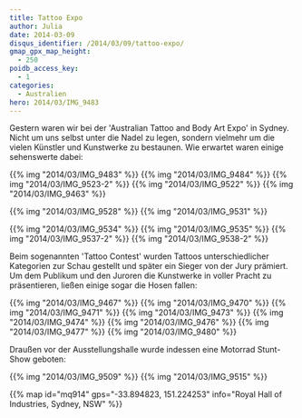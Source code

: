 ```yaml
---
title: Tattoo Expo
author: Julia
date: 2014-03-09
disqus_identifier: /2014/03/09/tattoo-expo/
gmap_gpx_map_height:
  - 250
poidb_access_key:
  - 1
categories:
  - Australien
hero: 2014/03/IMG_9483
---
```


Gestern waren wir bei der 'Australian Tattoo and Body Art Expo' in Sydney. Nicht um uns selbst unter die Nadel zu legen, sondern vielmehr
um die vielen Künstler und Kunstwerke zu bestaunen.<!--more--> Wie erwartet waren einige sehenswerte dabei:

{{% img "2014/03/IMG_9483" %}}
{{% img "2014/03/IMG_9484" %}}
{{% img "2014/03/IMG_9523-2" %}}
{{% img "2014/03/IMG_9522" %}}
{{% img "2014/03/IMG_9463" %}}

{{% img "2014/03/IMG_9528" %}}
{{% img "2014/03/IMG_9531" %}}

{{% img "2014/03/IMG_9534" %}}
{{% img "2014/03/IMG_9535" %}}
{{% img "2014/03/IMG_9537-2" %}}
{{% img "2014/03/IMG_9538-2" %}}

Beim sogenannten 'Tattoo Contest' wurden Tattoos unterschiedlicher Kategorien zur Schau gestellt und später ein Sieger von der Jury prämiert.
Um dem Publikum und den Juroren die Kunstwerke in voller Pracht zu präsentieren, ließen einige sogar die Hosen fallen:

{{% img "2014/03/IMG_9467" %}}
{{% img "2014/03/IMG_9470" %}}
{{% img "2014/03/IMG_9471" %}}
{{% img "2014/03/IMG_9473" %}}
{{% img "2014/03/IMG_9474" %}}
{{% img "2014/03/IMG_9476" %}}
{{% img "2014/03/IMG_9477" %}}
{{% img "2014/03/IMG_9480" %}}

Draußen vor der Ausstellungshalle wurde indessen eine Motorrad Stunt-Show geboten:

{{% img "2014/03/IMG_9509" %}}
{{% img "2014/03/IMG_9515" %}}

{{% map id="mq914" gps="-33.894823, 151.224253" info="Royal Hall of Industries, Sydney, NSW" %}}